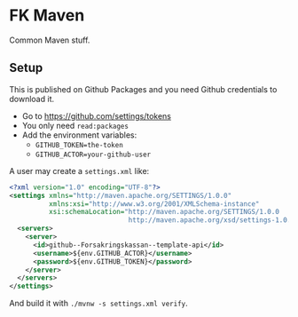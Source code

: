 # FK Maven

Common Maven stuff.

## Setup

This is published on Github Packages and you need Github credentials to download it.

- Go to <https://github.com/settings/tokens>
- You only need `read:packages`
- Add the environment variables:
  - `GITHUB_TOKEN=the-token`
  - `GITHUB_ACTOR=your-github-user`

A user may create a `settings.xml` like:

```xml
<?xml version="1.0" encoding="UTF-8"?>
<settings xmlns="http://maven.apache.org/SETTINGS/1.0.0"
          xmlns:xsi="http://www.w3.org/2001/XMLSchema-instance"
          xsi:schemaLocation="http://maven.apache.org/SETTINGS/1.0.0 
                              http://maven.apache.org/xsd/settings-1.0.0.xsd">
  <servers>
    <server>
      <id>github--Forsakringskassan--template-api</id>
      <username>${env.GITHUB_ACTOR}</username>
      <password>${env.GITHUB_TOKEN}</password>
    </server>
  </servers>
</settings>
```

And build it with `./mvnw -s settings.xml verify`.
